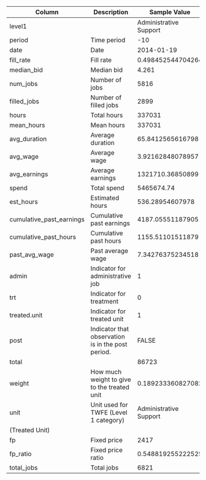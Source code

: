 | Column | Description | Sample Value |
|-----|-------|--------|
| level1 |  | Administrative Support |
| period | Time period | -10 |
| date | Date | 2014-01-19 |
| fill_rate | Fill rate | 0.498452544704264 |
| median_bid | Median bid | 4.261 |
| num_jobs | Number of jobs | 5816 |
| filled_jobs | Number of filled jobs | 2899 |
| hours | Total hours | 337031 |
| mean_hours | Mean hours | 337031 |
| avg_duration | Average duration | 65.8412565616798 |
| avg_wage | Average wage | 3.92162848078957 |
| avg_earnings | Average earnings | 1321710.36850899 |
| spend | Total spend | 5465674.74 |
| est_hours | Estimated hours | 536.28954607978 |
| cumulative_past_earnings | Cumulative past earnings | 4187.05551187905 |
| cumulative_past_hours | Cumulative past hours | 1155.51101511879 |
| past_avg_wage | Past average wage | 7.34276375234518 |
| admin | Indicator for administrative job | 1 |
| trt | Indicator for treatment | 0 |
| treated.unit | Indicator for treated unit | 1 |
| post | Indicator that observation is in the post period. | FALSE |
| total |  | 86723 |
| weight | How much weight to give to the treated unit | 0.189233360827082 |
| unit | Unit used for TWFE (Level 1 category) | Administrative Support
 (Treated Unit) |
| fp | Fixed price | 2417 |
| fp_ratio | Fixed price ratio | 0.548819255222525 |
| total_jobs | Total jobs | 6821 |
